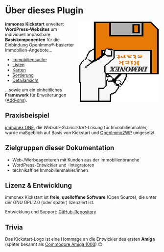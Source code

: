 # Über dieses Plugin

<img src="assets/kickstart.png" alt="immonex Kickstart Logo" style="float: right">

**immonex Kickstart** erweitert **WordPress-Websites** um individuell anpassbare **Basiskomponenten** für die Einbindung OpenImmo®-basierter Immobilien-Angebote...

- [Immobiliensuche](komponenten/suchformular)
- [Listen](komponenten/liste)
- [Karten](komponenten/karte)
- [Sortierung](komponenten/sortierung)
- [Detailansicht](komponenten/detailansicht)

...sowie um ein einheitliches **Framework** für Erweiterungen ([Add-ons](add-ons)).

## Praxisbeispiel

[immonex ONE](https://immonex.one/), die *Website-Schnellstart-Lösung* für Immobilienmakler, wurde maßgeblich auf Basis von Kickstart und [OpenImmo2WP](schnellstart/import) umgesetzt.

## Zielgruppen dieser Dokumentation

- Web-/Werbeagenturen mit Kunden aus der Immobilienbranche
- WordPress-Entwickler und -Integratoren
- technikaffine Immobilienmakler/innen

## Lizenz & Entwicklung

immonex Kickstart ist **freie, quelloffene Software** (Open Source), die unter der GNU GPL 2.0 (oder später) lizenziert ist.

Entwicklung und Support: [GitHub-Repository](https://github.com/immonex/kickstart)

## Trivia

Das Kickstart-Logo ist eine Hommage an die Entwickler des ersten **Amiga** (später bekannt als [Commodore Amiga 1000](https://en.wikipedia.org/wiki/Amiga_1000)) 😉
